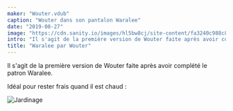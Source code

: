 ```yaml
---
maker: "Wouter.vdub"
caption: "Wouter dans son pantalon Waralee"
date: "2019-08-27"
image: "https://cdn.sanity.io/images/hl5bw8cj/site-content/fa3240c988c8399cbde1cd248901e0596f749a1d-500x792.jpg"
intro: "Il s'agit de la première version de Wouter faite après avoir complété le patron Waralee."
title: "Waralee par Wouter"
---
```


Il s'agit de la première version de Wouter faite après avoir complété le patron Waralee.

Idéal pour rester frais quand il est chaud :

![Jardinage](https://posts.freesewing.org/uploads/waralee_by_wouter_waralee2_5391f3d653.jpg "Jardinage")
